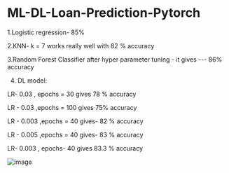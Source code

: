 # ML-DL-Loan-Prediction-Pytorch


1.Logistic regression- 85%

2.KNN- k = 7 works really well with 82 % accuracy

3.Random Forest Classifier after hyper parameter tuning -  it gives --- 86% accuracy

4. DL model:

 LR- 0.03 , epochs = 30 gives 78 % accuracy 
 
 LR - 0.03 ,epochs = 100 gives 75% accuracy
 
 LR - 0.003 ,epochs = 40 gives- 82 % accuracy
 
 LR - 0.005 ,epochs = 40 gives- 83 % accuracy
 
 LR- 0.003 , epochs- 40 gives 83.3 % accuracy
 
 
 ![image](https://user-images.githubusercontent.com/68188457/123515065-b7701c80-d6b3-11eb-9237-7b8eb776756c.png)
